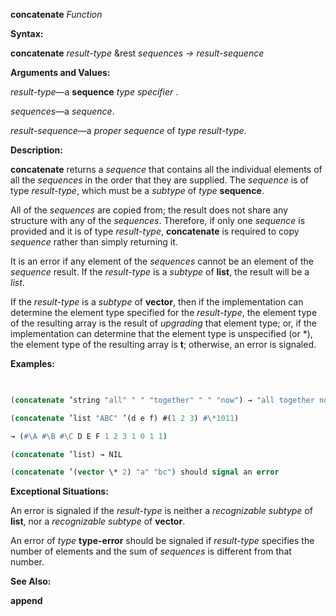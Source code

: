 **concatenate** *Function* 



**Syntax:** 



**concatenate** *result-type* &amp;rest *sequences → result-sequence* 



**Arguments and Values:** 



*result-type*—a **sequence** *type specifier* . 



*sequences*—a *sequence*. 



*result-sequence*—a *proper sequence* of *type result-type*. 



**Description:** 



**concatenate** returns a *sequence* that contains all the individual elements of all the *sequences* in the order that they are supplied. The *sequence* is of type *result-type*, which must be a *subtype* of *type* **sequence**. 



All of the *sequences* are copied from; the result does not share any structure with any of the *sequences*. Therefore, if only one *sequence* is provided and it is of type *result-type*, **concatenate** is required to copy *sequence* rather than simply returning it. 



It is an error if any element of the *sequences* cannot be an element of the *sequence* result. If the *result-type* is a *subtype* of **list**, the result will be a *list*. 







 



 



If the *result-type* is a *subtype* of **vector**, then if the implementation can determine the element type specified for the *result-type*, the element type of the resulting array is the result of *upgrading* that element type; or, if the implementation can determine that the element type is unspecified (or \*), the element type of the resulting array is **t**; otherwise, an error is signaled. 



**Examples:**
```lisp
 

(concatenate ’string "all" " " "together" " " "now") → "all together now" 

(concatenate ’list "ABC" ’(d e f) #(1 2 3) #\*1011) 

→ (#\A #\B #\C D E F 1 2 3 1 0 1 1) 

(concatenate ’list) → NIL 

(concatenate ’(vector \* 2) "a" "bc") should signal an error 


```
**Exceptional Situations:** 



An error is signaled if the *result-type* is neither a *recognizable subtype* of **list**, nor a *recognizable subtype* of **vector**. 



An error of *type* **type-error** should be signaled if *result-type* specifies the number of elements and the sum of *sequences* is different from that number. 



**See Also:** 



**append** 



